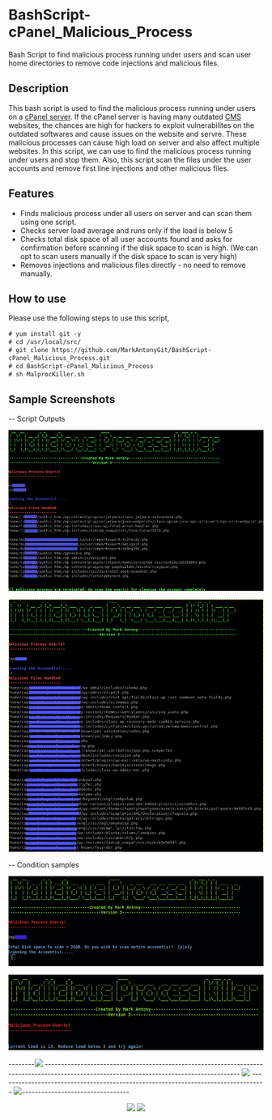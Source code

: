 # BashScript-cPanel_Malicious_Process
Bash Script to find malicious process running under users and scan user home directories to remove code injections and malicious files.

## Description

This bash script is used to find the malicious process running under users on a [cPanel server](https://cpanel.net/). If the cPanel server is having many outdated [CMS](https://en.wikipedia.org/wiki/List_of_content_management_systems) websites, the chances are high for hackers to exploit vulnerabilites on the outdated softwares and cause issues on the website and servre. These malicious processes can cause high load on server and also affect multiple websites. In this script, we can use to find the malicious process running under users and stop them. Also, this script scan the files under the user accounts and remove first line injections and other malicious files.

## Features

- Finds malicious process under all users on server and can scan them using one script.
- Checks server load average and runs only if the load is below 5
- Checks total disk space of all user accounts found and asks for confirmation before scanning if the disk space to scan is high. (We can opt to scan users manually if the disk space to scan is very high)
- Removes injections and malicious files directly - no need to remove manually. 

## How to use

Please use the following steps to use this script,

```
# yum install git -y
# cd /usr/local/src/
# git clone https://github.com/MarkAntonyGit/BashScript-cPanel_Malicious_Process.git
# cd BashScript-cPanel_Malicious_Process
# sh MalprocKiller.sh
```

## Sample Screenshots

-- Script Outputs

![](https://github.com/MarkAntonyGit/MarkAntonyGit/blob/main/Uploads/Sample%20Screenshots/Malproc1.png)

![](https://github.com/MarkAntonyGit/MarkAntonyGit/blob/main/Uploads/Sample%20Screenshots/Malproc2.png)

-- Condition samples

![](https://github.com/MarkAntonyGit/MarkAntonyGit/blob/main/Uploads/Sample%20Screenshots/Malproc3.png)

![](https://github.com/MarkAntonyGit/MarkAntonyGit/blob/main/Uploads/Sample%20Screenshots/Malproc4.png)



--------<img src="https://img.shields.io/badge/-Mark%20Antony-brightgreen"/> ------------------------------------------------------------------------------------------------------------------------------------------ <a href="https://www.linkedin.com/in/profile-markantony/"><img src="https://img.shields.io/badge/-Linkedin-blue"/></a> ---------------------------------------------------------------------------------- <a href="mailto:markantony.alenchery@gmail.com"><img src="https://img.shields.io/badge/-markantony.alenchery@gmail.com-D14836?style=flat&logo=Gmail&logoColor=white"/></a>---------------------------------

<p align="center">
<a href="mailto:markantony.alenchery@gmail.com"><img src="https://img.shields.io/badge/-markantony.alenchery@gmail.com-D14836?style=flat&logo=Gmail&logoColor=white"/></a>
<a href="https://www.linkedin.com/in/mark-antony-345473211https://www.linkedin.com/in/mark-antony-345473211"><img src="https://img.shields.io/badge/-Linkedin-blue"/></a>
